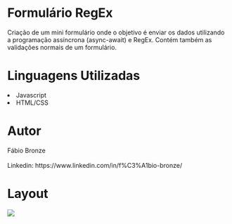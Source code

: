 # Formulário RegEx
<p/>Criação de um mini formulário onde o objetivo é enviar os dados utilizando a programação assíncrona (async-await) e RegEx. Contém também as validações normais de um formulário.<p/>

<h1/>Linguagens Utilizadas</h1>
<li/>Javascript</li>
<li/>HTML/CSS</li>

<h1/>Autor</h1>
Fábio Bronze
<br/><br/>
Linkedin: https://www.linkedin.com/in/f%C3%A1bio-bronze/

<h1/>Layout</h1>
<img src="https://user-images.githubusercontent.com/116193280/216739862-895450ae-7e31-4cd0-b2d5-e2712784eedd.PNG" />
<br/><br/>
